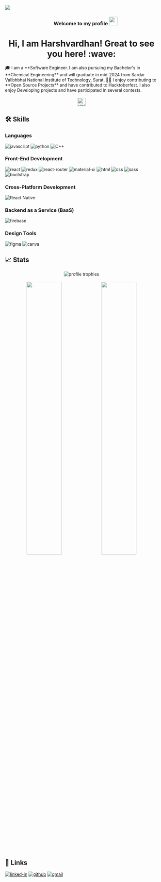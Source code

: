 <div>
<img align="center" src="https://i.imgur.com/4ASafy0.png">
</div>

<h3 align="center">
  &nbsp;&nbsp;&nbsp;&nbsp;&nbsp;&nbsp;&nbsp;Welcome to my profile
  <img src="https://media.giphy.com/media/hvRJCLFzcasrR4ia7z/giphy.gif" width="28">
</h3>

<h1 align="center"> Hi, I am Harshvardhan! Great to see you here! :wave: </h1>
🎓 I am a **Software Engineer. I am also pursuing my Bachelor's in **Chemical Engineering** and will graduate in mid-2024 from Sardar Vallbhbhai National Institute of Technology, Surat. 👨‍💻 I enjoy contributing to **Open Source Projects** and have contributed to Hacktoberfest. I also enjoy Developing projects and have participated in several contests.
<br/>
<br/>

<div align="center">   
    <img src="https://visitor-badge.laobi.icu/badge?page_id=harshvardhan614.harshvardhan614" alt="visitors" height="27px" width"="auto">
</div>

## 🛠️ Skills

### Languages

![javascript](https://img.shields.io/badge/JavaScript-323330?style=for-the-badge&logo=javascript&logoColor=F7DF1E)
![python](https://img.shields.io/badge/Python-3776AB?style=for-the-badge&logo=python&logoColor=white)
![C++](https://img.shields.io/badge/C%2B%2B-00599C?style=for-the-badge&logo=c%2B%2B&logoColor=white)

### Front-End Development

![react](https://img.shields.io/badge/React-20232A?style=for-the-badge&logo=react&logoColor=61DAFB)
![redux](https://img.shields.io/badge/Redux-593D88?style=for-the-badge&logo=redux&logoColor=white)
![react-router](https://img.shields.io/badge/React_Router-CA4245?style=for-the-badge&logo=react-router&logoColor=white)
![material-ui](https://img.shields.io/badge/Material_UI-0081CB?style=for-the-badge&logo=mui&logoColor=white)
![html](https://img.shields.io/badge/HTML5-E34F26?style=for-the-badge&logo=html5&logoColor=white)
![css](https://img.shields.io/badge/CSS3-1572B6?style=for-the-badge&logo=css3&logoColor=white)
![sass](https://img.shields.io/badge/SASS-CC6699?style=for-the-badge&logo=sass&logoColor=white)
![bootstrap](https://img.shields.io/badge/Bootstrap-563D7C?style=for-the-badge&logo=bootstrap&logoColor=white)

### Cross-Platform Development

![React Native](https://img.shields.io/badge/react_native-%2320232a.svg?style=for-the-badge&logo=react&logoColor=%2361DAFB)

### Backend as a Service (BaaS)

![firebase](https://img.shields.io/badge/Firebase-ffaa00?style=for-the-badge&logo=Firebase&logoColor=white)

### Design Tools

![figma](https://img.shields.io/badge/figma-000000?style=for-the-badge&logo=figma&logoColor=white)
![canva](https://img.shields.io/badge/canva-00C4CC?style=for-the-badge&logo=canva&logoColor=white)


## 📈 Stats

<div align="center">
    <img src="https://github-profile-trophy.vercel.app/?username=harshvardhan614&row=1&column=6&margin-h=8&theme=darkhub&count_private=true&margin-w=15&no-frame=true" alt="profile trophies" />
    <br />
  <br/>     
    <img width="48%" src="https://github-readme-stats.vercel.app/api?username=harshvardhan614&show_icons=true&theme=onedark&private=true" /> 
    <img width="48%" src="https://github-readme-streak-stats.herokuapp.com/?user=harshvardhan614&show_icons=true&theme=onedark&private=true" />
</div>


## 🔗 Links

[![linked-in](https://img.shields.io/badge/Linked_In-0077B5?style=for-the-badge&logo=LinkedIn&logoColor=white)](https://www.linkedin.com/in/harshvardhan614/)
[![github](https://img.shields.io/badge/GitHub-000000?style=for-the-badge&logo=GitHub&logoColor=white)](https://github.com/harshvardhan614)
[![gmail](https://img.shields.io/badge/Gmail-D14836?style=for-the-badge&logo=Gmail&logoColor=white)](mailto:harshvardhan.omnisphere@gmail.com)
